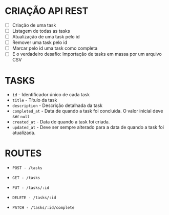 # CRIAÇÃO API REST

- [ ] Criação de uma task
- [ ] Listagem de todas as tasks
- [ ] Atualização de uma task pelo id
- [ ] Remover uma task pelo id
- [ ] Marcar pelo id uma task como completa
- [ ] E o verdadeiro desafio: Importação de tasks em massa por um arquivo CSV

# TASKS

- `id` - Identificador único de cada task
- `title` - Título da task
- `description` - Descrição detalhada da task
- `completed_at` - Data de quando a task foi concluída. O valor inicial deve ser `null`
- `created_at` - Data de quando a task foi criada.
- `updated_at` - Deve ser sempre alterado para a data de quando a task foi atualizada.

# ROUTES

- `POST - /tasks`
       
- `GET - /tasks`
    
- `PUT - /tasks/:id`
        
- `DELETE - /tasks/:id`

- `PATCH - /tasks/:id/complete`
